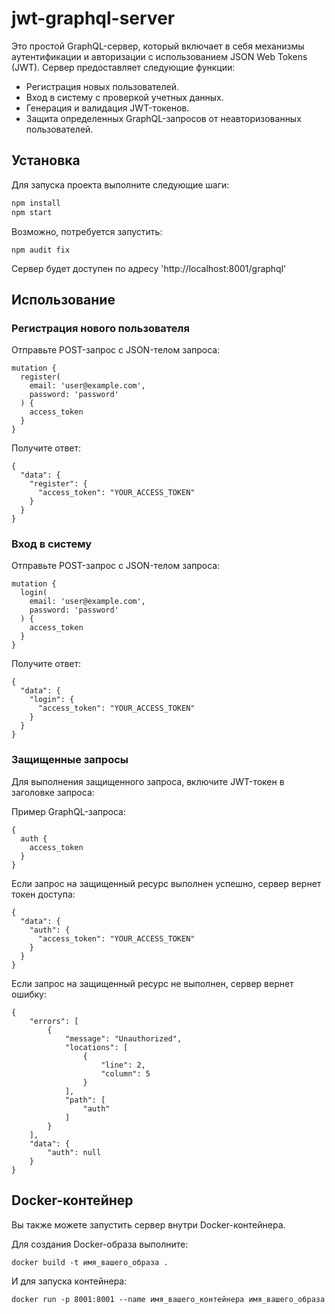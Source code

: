 # jwt-graphql-server

Это простой GraphQL-сервер, который включает в себя механизмы аутентификации и авторизации с использованием JSON Web Tokens (JWT). Сервер предоставляет следующие функции:

- Регистрация новых пользователей.
- Вход в систему с проверкой учетных данных.
- Генерация и валидация JWT-токенов.
- Защита определенных GraphQL-запросов от неавторизованных пользователей.

## Установка

Для запуска проекта выполните следующие шаги:

```bash
npm install
npm start
```

Возможно, потребуется запустить:

```
npm audit fix
```

Сервер будет доступен по адресу 'http://localhost:8001/graphql'

## Использование

### Регистрация нового пользователя

Отправьте POST-запрос с JSON-телом запроса:

```
mutation { 
  register(
    email: 'user@example.com', 
    password: 'password'
  ) { 
    access_token 
  } 
}
```

Получите ответ:

```
{
  "data": {
    "register": {
      "access_token": "YOUR_ACCESS_TOKEN"
    }
  }
}
```

### Вход в систему

Отправьте POST-запрос с JSON-телом запроса:

```
mutation {
  login(
    email: 'user@example.com',
    password: 'password'
  ) {
    access_token
  }
}
```

Получите ответ:

```
{
  "data": {
    "login": {
      "access_token": "YOUR_ACCESS_TOKEN"
    }
  }
}
```

### Защищенные запросы

Для выполнения защищенного запроса, включите JWT-токен в заголовке запроса:

Пример GraphQL-запроса:

```
{
  auth {
    access_token
  }
}
```

Если запрос на защищенный ресурс выполнен успешно, сервер вернет токен доступа:

```
{
  "data": {
    "auth": {
      "access_token": "YOUR_ACCESS_TOKEN"
    }
  }
}
```

Если запрос на защищенный ресурс не выполнен, сервер вернет ошибку:

```
{
	"errors": [
		{
			"message": "Unauthorized",
			"locations": [
				{
					"line": 2,
					"column": 5
				}
			],
			"path": [
				"auth"
			]
		}
	],
	"data": {
		"auth": null
	}
}
```

## Docker-контейнер

Вы также можете запустить сервер внутри Docker-контейнера.

Для создания Docker-образа выполните:

```
docker build -t имя_вашего_образа .
```

И для запуска контейнера:

```
docker run -p 8001:8001 --name имя_вашего_контейнера имя_вашего_образа
```
